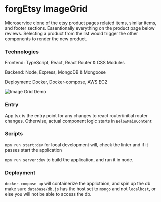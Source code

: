 # forgEtsy ImageGrid
Microservice clone of the etsy product pages related items, similar items, and footer sections. Essentionally everything on the product page below reviews. Selecting a product from the list would trigger the other components to render the new product.

### Technologies
Frontend: TypeScript, React, React Router & CSS Modules

Backend: Node, Express, MongoDB & Mongoose

Deployment: Docker, Docker-compose, AWS EC2

![Image Grid Demo](https://thumbs.gfycat.com/MindlessBlankAsianconstablebutterfly-size_restricted.gif)

### Entry

App.tsx is the entry point for any changes to react router/initial router changes. Otherwise, actual component logic starts in `BelowMainContent`


### Scripts

`npm run start:dev` for local development will, check the linter and if it passes start the application

`npm run server:dev` to build the application, and run it in node.

### Deployment

`docker-compose up` will containerize the applictaion, and spin up the db
make sure `database/db.js` has the host set to `mongo` and not `localhost`, or else you will not be able to access the db.
